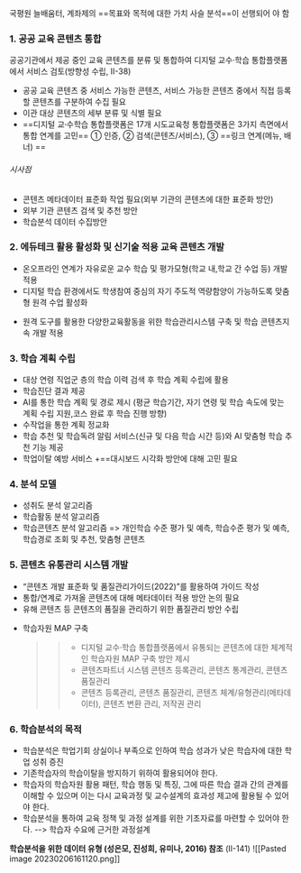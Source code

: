 국평원 늘배움터, 계좌제의 ==목표와 목적에 대한 가치 사슬 분석==이 선행되어 야 함


### 1. 공공 교육 콘텐츠 통합 
공공기관에서 제공 중인 교육 콘텐츠를 분류 및 통합하여 디지털 교수·학습 통합플랫폼에서 서비스 검토(방향성 수립, Ⅱ-38)
 - 공공 교육 콘텐츠 중 서비스 가능한 콘텐츠, 서비스 가능한 콘텐츠 중에서 직접 등록할 콘텐츠를 구분하여 수집 필요
 - 이관 대상 콘텐츠의 세부 분류 및 식별 필요
 - ==디지털 교수〮학습 통합플랫폼은 17개 시도교육청 통합플랫폼은 3가지 측면에서 통합 연계를 
   고민==
     ① 인증, ② 검색(콘텐츠/서비스), ③ ==링크 연계(메뉴, 배너) ==

###### 시사점
+ 콘텐츠 메타데이터 표준화 작업 필요(외부 기관의 콘텐츠에 대한 표준화 방안)
+ 외부 기관 콘텐츠 검색 및 추천 방안
+ 학습분석 데이터 수집방안 

### 2. 에듀테크 활용 활성화 및 신기술 적용 교육 콘텐츠 개발
+ 온오프라인 연계가 자유로운 교수 학습 및 평가모형(학교 내,학교 간 수업 등) 개발 적용
+  디지털 학습 환경에서도 학생참여 중심의 자기 주도적 역량함양이 가능하도록 맞춤형 원격
    수업 활성화
- 원격 도구를 활용한 다양한교육활동을 위한 학습관리시스템 구축 및 학습 콘텐츠지속 개발 적용


### 3. 학습 계획 수립
+ 대상 연령 직업군 층의 학습 이력 검색 후 학습 계획 수립에 활용
+ 학습진단 결과 제공
+ AI를 통한 학습 계획 및 경로 제시 (평균 학습기간, 자기 연령 및 학습 속도에 맞는 계획 수립 지원,코스 완료 후 학습 진행 방향)
+ 수작업을 통한 계획 정교화
+ 학습 추천 및 학습독려 알림 서비스(신규 및 다음 학습 시간 등)와 AI 맞춤형 학습 추천 기능 제공
+ 학업이탈 예방 서비스
+==대시보드 시각화 방안에 대해 고민 필요

### 4. 분석 모델
+ 성취도 분석 알고리즘
+ 학습활동 분석 알고리즘
+ 학습콘텐츠 분석 알고리즘
=> 개인학습 수준 평가 및 예측, 학습수준 평가 및 예측, 학습경로 조회 및 추천, 
        맞춤형 콘텐츠 


### 5. 콘텐츠 유통관리 시스템 개발
- “콘텐츠 개발 표준화 및 품질관리가이드(2022)”를 활용하여 가이드 작성
- 통합/연계로 가져올 콘텐츠에 대해 메타데이터 적용 방안 논의 필요
- 유해 콘텐츠 등 콘텐츠의 품질을 관리하기 위한 품질관리 방안 수립
+ 학습자원 MAP 구축
  >>- 디지털 교수·학습 통합플랫폼에서 유통되는 콘텐츠에 대한 체계적인 학습자원 MAP 구축 방안 제시
  >> - 콘텐츠파트너 시스템
  >>   콘텐츠 등록관리, 콘텐츠 통계관리, 콘텐츠 품질관리
  >> - 
  >>   콘텐츠 등록관리, 콘텐츠 품질관리, 콘텐츠 체계/유형관리(메타데이터), 
  >>    콘텐츠 변환 관리, 저작권 관리

### 6. 학습분석의 목적
+ 학습분석은 학업기회 상실이나 부족으로 인하여 학습 성과가 낮은 학습자에 대한 학업 성취 증진
+ 기존학습자의 학습이탈을 방지하기 위하여 활용되어야 한다.
+ 학습자의 학습자원 활용 패턴, 학습 행동 및 특징, 그에 따른 학습 결과 간의 관계를 이해할 수 있으며 이는 다시 교육과정 및 교수설계의 효과성 제고에 활용될 수 있어야 한다.
+ 학습분석을 통하여 교육 정책 및  과정 설계를 위한 기초자료를 마련할 수 있어야 한다.
   --> 학습자 수요에 근거한 과정설계


**학습분석을 위한 데이터 유형 (성은모, 진성희, 유미나, 2016) 참조** (II-141)
![[Pasted image 20230206161120.png]]